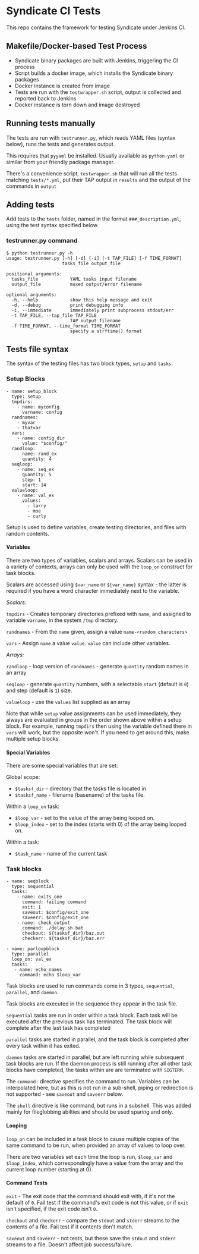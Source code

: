 # Syndicate CI Tests

This repo contains the framework for testing Syndicate under Jenkins CI.

## Makefile/Docker-based Test Process

 - Syndicate binary packages are built with Jenkins, triggering the CI process
 - Script builds a docker image, which installs the Syndicate binary packages
 - Docker instance is created from image
 - Tests are run with the `testwrapper.sh` script, output is collected and
   reported back to Jenkins
 - Docker instance is torn down and image destroyed

## Running tests manually

The tests are run with `testrunner.py`, which reads YAML files (syntax below),
runs the tests and generates output.

This requires that `pyyaml` be installed.  Usually available as `python-yaml`
or similar from your friendly package manager.

There's a convenience script, `testwrapper.sh` that will run all the tests
matching `tests/*.yml`, put their TAP output in `results` and the output of the
commands in `output`

## Adding tests

Add tests to the `tests` folder, named in the format `###_description.yml`,
using the test syntax specified below.


### testrunner.py command

```
$ python testrunner.py -h
usage: testrunner.py [-h] [-d] [-i] [-t TAP_FILE] [-f TIME_FORMAT]
                     tasks_file output_file

positional arguments:
  tasks_file            YAML tasks input filename
  output_file           muxed output/error filename

optional arguments:
  -h, --help            show this help message and exit
  -d, --debug           print debugging info
  -i, --immediate       immediately print subprocess stdout/err
  -t TAP_FILE, --tap_file TAP_FILE
                        TAP output filename
  -f TIME_FORMAT, --time_format TIME_FORMAT
                        specify a strftime() format
```

## Tests file syntax

The syntax of the testing files has two block types, `setup` and `tasks`.

### Setup Blocks

```
- name: setup_block
  type: setup
  tmpdirs:
    - name: myconfig
      varname: config
  randnames:
    - myvar
    - thatvar
  vars:
    - name: config_dir
      value: "$config/"
  randloop:
    - name: rand_ex
      quantity: 4
  seqloop:
    - name: seq_ex
      quantity: 5
      step: 1
      start: 14
  valueloop:
    - name: val_ex
      values:
        - larry
        - moe
        - curly
```

Setup is used to define variables, create testing directories, and files with
random contents.

#### Variables

There are two types of variables, scalars and arrays.  Scalars can be used in a
variety of contexts, arrays can only be used with the `loop_on` construct for
task blocks.

Scalars are accessed using `$var_name` or `${var_name}` syntax - the latter is
required if you have a word character immediately next to the variable.   

*Scalars:*

`tmpdirs` - Creates temporary directories prefixed with `name`, and assigned to
variable `varname`, in the system `/tmp` directory.

`randnames` - From the `name` given, assign a value `name-<random characters>`

`vars` - Assign `name` a value `value`.  `value` can include other variables.

*Arrays:*

`randloop` - loop version of `randnames` - generate `quantity` random names in
an array

`seqloop` - generate `quantity` numbers, with a selectable `start`
(default is `0`) and step (default is `1`) size.

`valueloop` - use the `values` list supplied as an array

Note that while `setup` value assignments can be used immediately, they always
are evaluated in groups in the order shown above within a setup block.  For
example, running `tmpdirs` then using the variable defined there in `vars` will
work, but the opposite won't.  If you need to get around this, make multiple
setup blocks.


#### Special Variables

There are some special variables that are set:

Global scope:

 - `$tasksf_dir` - directory that the tasks file is located in
 - `$tasksf_name` - filename (basename) of the tasks file.

Within a `loop_on` task:

 - `$loop_var` - set to the value of the array being looped on.
 - `$loop_index` - set to the index (starts with 0) of the array being looped on.

Within a task:

 - `$task_name` - name of the current task

### Task blocks

```
- name: seqblock 
  type: sequential
  tasks:
    - name: exits_one
      command: failing command
      exit: 1
      saveout: $config/exit_one
      saveerr: $config/exit_one
    - name: check_output
      command: ./delay.sh bat
      checkout: ${tasksf_dir}/baz.out
      checkerr: ${tasksf_dir}/baz.err

- name: parloopblock
  type: parallel
  loop_on: val_ex
  tasks:
   - name: echo_names
     command: echo $loop_var
```

Task blocks are used to run commands come in 3 types, `sequential`, `parallel`,
and `daemon`.

Task blocks are executed in the sequence they appear in the task file.

`sequential` tasks are run in order within a task block. Each task will be
executed after the previous task has terminated.  The task block will complete
after the last task has completed

`parallel` tasks are started in parallel, and the task block is completed
after every task within it has exited.

`daemon` tasks are started in parallel, but are left running while subsequent
task blocks are run. If the daemon process is still running after all other
task blocks have completed, the tasks within are are terminated with `SIGTERM`.

The `command:` directive specifies the command to run. Variables can be
interpolated here, but as this is not run in a sub-shell, piping or redirection
is not supported - see `saveout` and `saveerr` below.

The `shell` directive is like command, but runs in a subshell. This was added
mainly for fileglobbing abilties and should be used sparing and only. 

#### Looping

`loop_on` can be included in a task block to cause multiple copies of the same
command to be run, when provided an array of values to loop over.

There are two variables set each time the loop is run, `$loop_var` and
`$loop_index`, which correspondingly have a value from the array and the
current loop number (starting at 0).

#### Command Tests

`exit` - The exit code that the command should exit with, if it's not the
default of `0`.  Fail test if the command's exit code is not this value, or if
`exit` isn't specified, if the exit code isn't `0`.

`checkout` and `checkerr` - compare the `stdout` and `stderr` streams to the
contents of a file. Fail test if it contents don't match.

`saveout` and `saveerr` - not tests, but these save the `stdout` and
`stderr` streams to a file.  Doesn't affect job success/failure.

